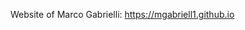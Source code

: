 Website of Marco Gabrielli: <a href="https://mgabriell1.github.io">https://mgabriell1.github.io</a>
